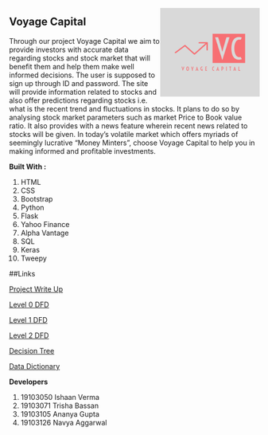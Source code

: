 <img src="https://github.com/ishaannverma/VoyageCapital/blob/main/Voyage%20Capital-logos/Voyage%20Capital-logos.jpeg" align="right"
     alt="Logo" width="200" height="178">
<h2>Voyage Capital</h2> 

<p>Through our project Voyage Capital we aim to provide investors with accurate data regarding stocks and stock market that will benefit them and help them make well informed decisions. The user is supposed to sign up through ID and password. The site will provide information related to stocks and also offer predictions regarding stocks i.e. what is the recent trend and fluctuations in stocks. It plans to do so by analysing stock market parameters such as market Price to Book value ratio. It also provides with a news feature wherein recent news related to stocks will be given. In today’s volatile market which offers myriads of seemingly lucrative “Money Minters”, choose Voyage Capital to help you in making informed and profitable investments.</p>

**Built With :**

1. HTML
2. CSS
3. Bootstrap
4. Python
5. Flask
6. Yahoo Finance
7. Alpha Vantage
8. SQL
9. Keras
10. Tweepy

##Links  

<a href="https://github.com/ishaannverma/VoyageCapital/blob/main/Schematics/Description/Description.md" target="_blank">Project Write Up</a>  

<a href="https://github.com/ishaannverma/VoyageCapital/blob/main/Schematics/DFDs/Final%20DFD%20Level%200" target="_blank">Level 0 DFD</a>  

<a href="https://github.com/ishaannverma/VoyageCapital/blob/main/Schematics/DFDs/Final%20DFD%20Level%201" target="_blank">Level 1 DFD</a>  

<a href="https://github.com/ishaannverma/VoyageCapital/blob/main/Schematics/DFDs/Final%20DFD%20Level%202  " target="_blank">Level 2 DFD</a>  

<a href="https://github.com/ishaannverma/VoyageCapital/blob/main/Schematics/Decision%20Tree/Final%20Decision%20tree" target="_blank">Decision Tree</a>  

<a href="https://github.com/ishaannverma/VoyageCapital/tree/main/Schematics/Data%20Dictionary" target="_blank">Data Dictionary</a>  

**Developers**  
  
1. 19103050 Ishaan Verma
2. 19103071 Trisha Bassan
3. 19103105 Ananya Gupta
4. 19103126 Navya Aggarwal

